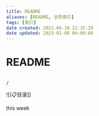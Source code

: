```yaml
---
title: README
aliases: [README, 全局索引]
tags: [索引]
date created: 2022-06-10 22:35:29
date updated: 2023-01-08 04:00:04
---
```


# README

```ActivityHistory

/

```

![[📋目录]]

this week 